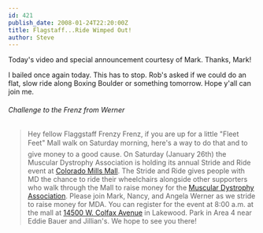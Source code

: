 ```yaml
---
id: 421
publish_date: 2008-01-24T22:20:00Z
title: Flagstaff...Ride Wimped Out!
author: Steve
---
```

  
Today's video and special announcement courtesy of Mark. Thanks, Mark!

I bailed once again today. This has to stop. Rob's asked if we could do an flat, slow ride along Boxing Boulder or something tomorrow. Hope y'all can join me.

###### Challenge to the Frenz from Werner

> Hey fellow Flaggstaff Frenzy Frenz, if you are up for a little "Fleet Feet" Mall walk on Saturday morning, here's a way to do that and to give money to a good cause. On Saturday (January 26th) the Muscular Dystrophy Association is holding its annual Stride and Ride event at [Colorado Mills Mall](http://www.coloradomillsmall.com). The Stride and Ride gives people with MD the chance to ride their wheelchairs alongside other supporters who walk through the Mall to raise money for the [Muscular Dystrophy Association](http://www.mdausa.org/). Please join Mark, Nancy, and Angela Werner as we stride to raise money for MDA. You can register for the event at 8:00 a.m. at the mall at [14500 W. Colfax Avenue](http://maps.google.com/maps?q=14500+W+Colfax+Ave,+Golden,+CO+80401,+USA&ie=UTF8&z=16&iwloc=addr&om=0) in Lakewood. Park in Area 4 near Eddie Bauer and Jillian's. We hope to see you there!